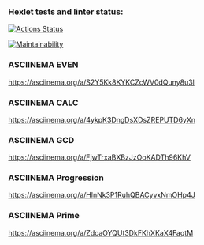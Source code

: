 ### Hexlet tests and linter status:
[![Actions Status](https://github.com/denny-cnf/php-project-45/workflows/hexlet-check/badge.svg)](https://github.com/denny-cnf/php-project-45/actions)

[![Maintainability](https://api.codeclimate.com/v1/badges/d0bc44722398bfd02d89/maintainability)](https://codeclimate.com/github/denny-cnf/php-project-45/maintainability)

### ASCIINEMA EVEN
https://asciinema.org/a/S2Y5Kk8KYKCZcWV0dQuny8u3l

### ASCIINEMA CALC
https://asciinema.org/a/4ykpK3DngDsXDsZREPUTD6yXn

### ASCIINEMA GCD
https://asciinema.org/a/FjwTrxaBXBzJzOoKADTh96KhV

### ASCIINEMA Progression
https://asciinema.org/a/HlnNk3P1RuhQBACyvxNmOHp4J

### ASCIINEMA Prime
https://asciinema.org/a/ZdcaOYQUt3DkFKhXKaX4FaqtM